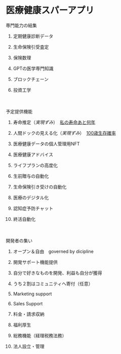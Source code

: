 # 医療健康スパーアプリ

専門能力の結集　　　　

1. 定期健康診断データ　
  
2. 生命保険引受査定
　　　
3. 保険数理
　　　
4. GPTの医学専門知識
　　　
5. ブロックチェーン

6. 投資工学　　　　　
　　
  
  　 
  
予定提供機能　　　　

1. 寿命推定（*実現ずみ*）　[私の寿命あと何年](https://insharerance.com/gv/jyumyo)　　　　
  
2. 人間ドックの見える化（*実現ずみ*）　[100歳生存確率](https://insharerance.com/gv/jyumyo)　　　　

3. 医療健康データの個人管理用NFT　　　

4. 医療健康アドバイス
 
5. ライフプランの高度化　　　　

6. 生前贈与の自動化　　　　

7. 生命保険引き受けの自動化
　　　
8. 医療のデジタル化

9. 認知症予防チャット

10. 終活自動化

　　　　
　　　　　

開発者の集い 　　

1. オープン＆自由　governed by dicipline
  
2. 開発サポート機能提供
　　　
3. 自分で好きなものを開発、利益も自分が獲得
　　　
4. うち２割はコミュニティへ寄付（任意）
　　　
5. Marketing support

6. Sales Support

7. 料金・請求収納

8. 福利厚生

9. 総務機能（経理税務法務）

10. 法人設立・管理










　　　



 
 

